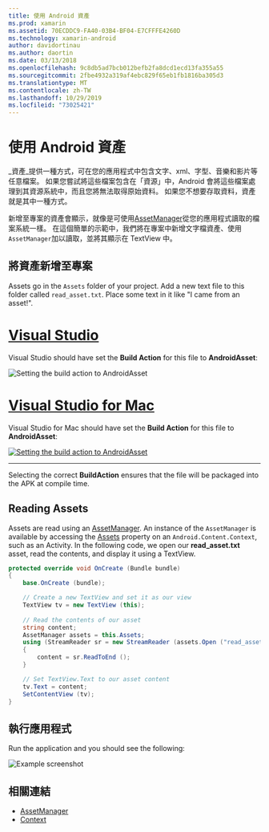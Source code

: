 ```yaml
---
title: 使用 Android 資產
ms.prod: xamarin
ms.assetid: 70ECDDC9-FA40-03B4-BF04-E7CFFFE4260D
ms.technology: xamarin-android
author: davidortinau
ms.author: daortin
ms.date: 03/13/2018
ms.openlocfilehash: 9c8db5ad7bcb012befb2fa8dcd1ecd13fa355a55
ms.sourcegitcommit: 2fbe4932a319af4ebc829f65eb1fb1816ba305d3
ms.translationtype: MT
ms.contentlocale: zh-TW
ms.lasthandoff: 10/29/2019
ms.locfileid: "73025421"
---
```

# <a name="using-android-assets"></a>使用 Android 資產

_資產_提供一種方式，可在您的應用程式中包含文字、xml、字型、音樂和影片等任意檔案。 如果您嘗試將這些檔案包含在「資源」中，Android 會將這些檔案處理到其資源系統中，而且您將無法取得原始資料。 如果您不想要存取資料，資產就是其中一種方式。

新增至專案的資產會顯示，就像是可使用[AssetManager](xref:Android.Content.Res.AssetManager)從您的應用程式讀取的檔案系統一樣。
在這個簡單的示範中，我們將在專案中新增文字檔資產、使用 `AssetManager`加以讀取，並將其顯示在 TextView 中。

## <a name="add-asset-to-project"></a>將資產新增至專案

Assets go in the `Assets` folder of your project. Add a new text file to this folder called `read_asset.txt`. Place some text in it like "I came from an asset!".

# <a name="visual-studiotabwindows"></a>[Visual Studio](#tab/windows)

Visual Studio should have set the **Build Action** for this file to **AndroidAsset**:

![Setting the build action to AndroidAsset](android-assets-images/asset-properties-vs.png) 

# <a name="visual-studio-for-mactabmacos"></a>[Visual Studio for Mac](#tab/macos)

Visual Studio for Mac should have set the **Build Action** for this file to **AndroidAsset**:

[![Setting the build action to AndroidAsset](android-assets-images/asset-properties-xs-sml.png)](android-assets-images/asset-properties-xs.png#lightbox)

-----

Selecting the correct **BuildAction** ensures that the file will be packaged into the APK at compile time.

## <a name="reading-assets"></a>Reading Assets

Assets are read using an [AssetManager](xref:Android.Content.Res.AssetManager). An instance of the `AssetManager` is available by accessing the [Assets](xref:Android.Content.Context.Assets) property on an `Android.Content.Context`, such as an Activity.
In the following code, we open our **read_asset.txt** asset, read the contents, and display it using a TextView.

```csharp
protected override void OnCreate (Bundle bundle)
{
    base.OnCreate (bundle);

    // Create a new TextView and set it as our view
    TextView tv = new TextView (this);
    
    // Read the contents of our asset
    string content;
    AssetManager assets = this.Assets;
    using (StreamReader sr = new StreamReader (assets.Open ("read_asset.txt")))
    {
        content = sr.ReadToEnd ();
    }

    // Set TextView.Text to our asset content
    tv.Text = content;
    SetContentView (tv);
}
```

## <a name="running-the-application"></a>執行應用程式

Run the application and you should see the following:

![Example screenshot](android-assets-images/screenshot.png)

## <a name="related-links"></a>相關連結

- [AssetManager](xref:Android.Content.Res.AssetManager)
- [Context](xref:Android.Content.Context)
